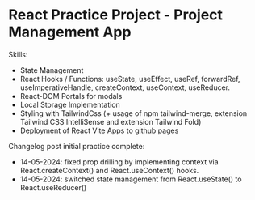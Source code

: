 # React Practice Project - Project Management App

Skills:
- State Management
- React Hooks / Functions: useState, useEffect, useRef, forwardRef, useImperativeHandle, createContext, useContext, useReducer.
- React-DOM Portals for modals
- Local Storage Implementation
- Styling with TailwindCss (+ usage of npm tailwind-merge, extension Tailwind CSS IntelliSense and extension Tailwind Fold)
- Deployment of React Vite Apps to github pages

Changelog post initial practice complete:
- 14-05-2024: fixed prop drilling by implementing context via React.createContext() and React.useContext() hooks.
- 14-05-2024: switched state management from React.useState() to React.useReducer()
